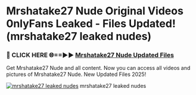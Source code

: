 # Mrshatake27 Nude Original Videos 0nlyFans Leaked - Files Updated! (mrshatake27 leaked nudes)

<h3>🔴 CLICK HERE 🌐==►► <a href="https://tinyurl.com/2p9ay9w9" rel="nofollow">Mrshatake27 Nude Updated Files</a></h3>

Get Mrshatake27 Nude and all content. Now you can access all videos and pictures of Mrshatake27 Nude. New Updated Files 2025!

[![mrshatake27 leaked nudes](https://i.imgur.com/KQgVmj3.gif)](https://tinyurl.com/2p9ay9w9)
mrshatake27 leaked nudes